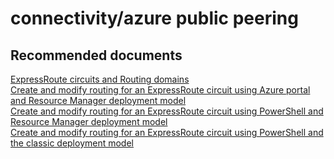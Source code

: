 <properties
	pageTitle="connectivity/azure public peering"
	description="connectivity/azure public peering"
	service="microsoft.network"
	resource="expressroutecircuits"
	authors="aashu"
	displayOrder=""
	selfHelpType="generic"
	supportTopicIds="32539950"
	resourceTags=""
	productPesIds="15480"
	cloudEnvironments="public"
/>

# connectivity/azure public peering


## **Recommended documents**
[ExpressRoute circuits and Routing domains](https://azure.microsoft.com/documentation/articles/expressroute-circuit-peerings/)<br>
[Create and modify routing for an ExpressRoute circuit using Azure portal and Resource Manager deployment model](https://azure.microsoft.com/documentation/articles/expressroute-howto-routing-portal-resource-manager/)<br>
[Create and modify routing for an ExpressRoute circuit using PowerShell and Resource Manager deployment model](https://azure.microsoft.com/documentation/articles/expressroute-howto-routing-arm/)<br>
[Create and modify routing for an ExpressRoute circuit using PowerShell and the classic deployment model](https://azure.microsoft.com/documentation/articles/expressroute-howto-routing-classic/)
